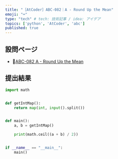 ```yaml
---
title: "［AtCoder］ABC-082｜A - Round Up the Mean"
emoji: "⌨️"
type: "tech" # tech: 技術記事 / idea: アイデア
topics: ['python', 'AtCoder', 'abc']
published: true
---
```


## 設問ページ

- 🔗[ABC-082 A - Round Up the Mean](https://atcoder.jp/contests/abc082/tasks/abc082_a)

## 提出結果

```python
import math


def getIntMap():
    return map(int, input().split())


def main():
    a, b = getIntMap()

    print(math.ceil((a + b) / 2))


if __name__ == "__main__":
    main()
```
